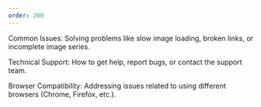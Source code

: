 ```yaml
---
order: 200
---
```


Common Issues: Solving problems like slow image loading, broken links, or incomplete image series.

Technical Support: How to get help, report bugs, or contact the support team.

Browser Compatibility: Addressing issues related to using different browsers (Chrome, Firefox, etc.).
